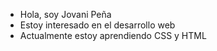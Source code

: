 - Hola, soy Jovani Peña
- Estoy interesado en el desarrollo web
- Actualmente estoy aprendiendo CSS y HTML

